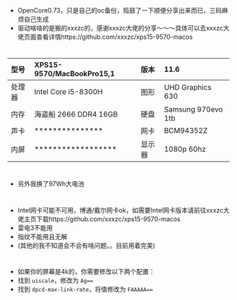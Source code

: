 - OpenCore0.73，只是自己的oc备份，捣鼓了一下顺便分享出来而已，三码麻烦自己生成
- 驱动啥啥的是搬的xxxzc的，感谢xxxzc大佬的分享～～～具体可以去xxxzc大佬页面查看详情https://github.com/xxxzc/xps15-9570-macos
#
| 型号   | XPS15-9570/MacBookPro15,1    | 版本   | 11.6              |
| :----- | :--------------------------- | :----- | :------------------ |
| 处理器 | Intel Core i5-8300H          | 图形   | UHD Graphics 630  |
| 内存   | 海盗船 2666 DDR4 16GB         | 硬盘   | Samsung 970evo 1tb|
| 声卡   | ***************              | 网卡   | BCM94352Z         |
| 内屏   | ******************           | 显示器 | 1080p 60hz        |
# 
#
- 另外我换了97Wh大电池
#
- Intel网卡可能不可用，博通/戴尔网卡ok，如需要Intel网卡版本请前往xxxzc大佬主页下载https://github.com/xxxzc/xps15-9570-macos
- 雷电3不能用
- 指纹不能用且无解
- (其他的我不知道会不会有啥问题。。目前用着完美)
#
- 如果你的屏幕是4k的，你需要修改以下两个配置：
- 找到 `uiscale`，修改为 `Ag==`
- 找到 `dpcd-max-link-rate`，将值修改为 `FAAAAA==`
